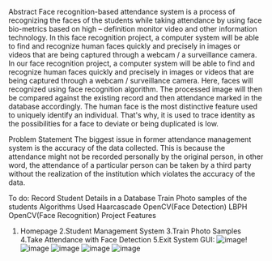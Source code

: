 Abstract
Face recognition-based attendance system is a process of recognizing the faces of the students while taking attendance by using face bio-metrics based on high – definition monitor video and other information technology. In this face recognition project, a computer system will be able to find and recognize human faces quickly and precisely in images or videos that are being captured through a webcam / a surveillance camera. In our face recognition project, a computer system will be able to find and recognize human faces quickly and precisely in images or videos that are being captured through a webcam / surveillance camera. Here, faces will recognized using face recognition algorithm. The processed image will then be compared against the existing record and then attendance marked in the database accordingly. The human face is the most distinctive feature used to uniquely identify an individual. That's why, it is used to trace identity as the possibilities for a face to deviate or being duplicated is low.

Problem Statement
The biggest issue in former attendance management system is the accuracy of the data collected. This is because the attendance might not be recorded personally by the original person, in other word, the attendance of a particular person can be taken by a third party without the realization of the institution which violates the accuracy of the data.

To do:
Record Student Details in a Database
Train Photo samples of the students
Algorithms Used
Haarcascade OpenCV(Face Detection)
LBPH OpenCV(Face Recognition)
Project Features
1. Homepage
2.Student Management System
3.Train Photo Samples
4.Take Attendance with Face Detection
5.Exit System
GUI:
![image](https://github.com/manahild/Face_Recognition_Attendance_System/assets/120354756/07dd174d-71cc-4fee-a43a-34ed2fc56edd)! 
![image](https://github.com/manahild/Face_Recognition_Attendance_System/assets/120354756/f545615d-0c61-48c4-afbf-8cf7c491a648)
![image](https://github.com/manahild/Face_Recognition_Attendance_System/assets/120354756/d733de8f-4c89-461b-b3e0-59b76195ed79)
![image](https://github.com/manahild/Face_Recognition_Attendance_System/assets/120354756/1f1aa3e8-c81f-4a04-adbf-ec727b496cd4)
![image](https://github.com/manahild/Face_Recognition_Attendance_System/assets/120354756/bd3580ac-9c35-460c-a0e5-aa50f9af14a0)



